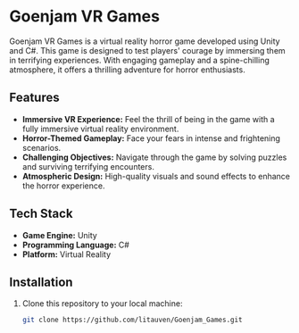 # Goenjam VR Games  

Goenjam VR Games is a virtual reality horror game developed using Unity and C#. This game is designed to test players' courage by immersing them in terrifying experiences. With engaging gameplay and a spine-chilling atmosphere, it offers a thrilling adventure for horror enthusiasts.  

## Features  
- **Immersive VR Experience:** Feel the thrill of being in the game with a fully immersive virtual reality environment.  
- **Horror-Themed Gameplay:** Face your fears in intense and frightening scenarios.  
- **Challenging Objectives:** Navigate through the game by solving puzzles and surviving terrifying encounters.  
- **Atmospheric Design:** High-quality visuals and sound effects to enhance the horror experience.  

## Tech Stack  
- **Game Engine:** Unity  
- **Programming Language:** C#  
- **Platform:** Virtual Reality  

## Installation  
1. Clone this repository to your local machine:  
   ```bash  
   git clone https://github.com/litauven/Goenjam_Games.git
